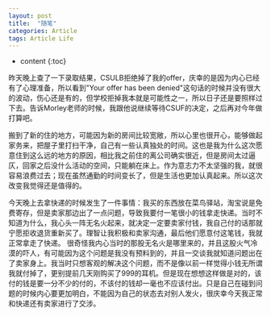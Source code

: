 ```yaml
---
layout: post
title:  "随笔"
categories: Article
tags: Article Life
---
```


* content
{:toc}

昨天晚上查了一下录取结果，CSULB拒绝掉了我的offer，庆幸的是因为内心已经有了心理准备，所以看到"Your offer has been denied"这句话的时候并没有很大的波动，伤心还是有的，但学校拒掉我本就是可能性之一，所以日子还是要照样过下去。告诉Morley老师的时候，我跟他说继续等待CSUF的决定，之后再对今年做打算吧。

搬到了新的住的地方，可能因为新的房间比较宽敞，所以心里也很开心，能够做起家务来，把屋子里打扫干净，自己有一些认真独处的时间。这也是我为什么这次愿意住到这么远的地方的原因，相比我之前住的离公司确实很近，但是房间太过逼仄，回家之后没什么活动的空间，只能躺在床上。作为意志力不太坚强的我，就很容易浪费过去；现在虽然通勤的时间变长了，但是生活也更加认真起来。所以这次改变我觉得还是值得的。

今天晚上去拿快递的时候发生了一件事情：我买的东西放在菜鸟驿站，淘宝说是免费寄存，但是卖家那边出了一点问题，导致我要付一笔很小的钱拿走快递。当时不知道为什么，我心头一阵无名火起来，就决定一定要卖家付钱，我自己付的话那就宁愿拒收退货重新买了。理智让我积极和卖家沟通，最后他们愿意付这笔钱，我就正常拿走了快递。
很奇怪我内心当时的那股无名火是哪里来的，并且这股火气冷漠的吓人，有可能因为这个问题是我没有预料到的，并且一交谈我就知道问题出在了卖家身上。我当时只想客观的解决这个问题，而不是像以前一样觉得小钱无所谓我就付掉了，更别提前几天刚购买了999的耳机。但是现在想想这样做是对的，该付的钱是要一分不少的付的，不该付的钱却一毫也不应该付出。只是自己在碰到问题的时候内心要更加明白，不能因为自己的状态去对别人发火，很庆幸今天我正常和快递还有卖家进行了交涉。
















